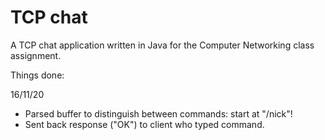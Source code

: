 # TCP chat

A TCP chat application written in Java for the Computer Networking class assignment.

Things done:

16/11/20
* Parsed buffer to distinguish between commands: start at "/nick"!
* Sent back response ("OK") to client who typed command.
